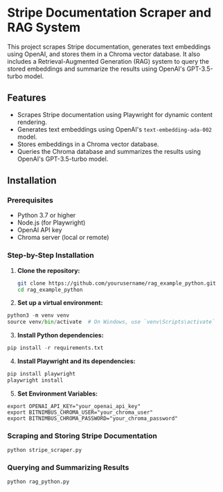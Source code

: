 # Stripe Documentation Scraper and RAG System

This project scrapes Stripe documentation, generates text embeddings using OpenAI, and stores them in a Chroma vector database. It also includes a Retrieval-Augmented Generation (RAG) system to query the stored embeddings and summarize the results using OpenAI's GPT-3.5-turbo model.

## Features

- Scrapes Stripe documentation using Playwright for dynamic content rendering.
- Generates text embeddings using OpenAI's `text-embedding-ada-002` model.
- Stores embeddings in a Chroma vector database.
- Queries the Chroma database and summarizes the results using OpenAI's GPT-3.5-turbo model.

## Installation

### Prerequisites

- Python 3.7 or higher
- Node.js (for Playwright)
- OpenAI API key
- Chroma server (local or remote)

### Step-by-Step Installation

1. **Clone the repository:**

   ```bash
   git clone https://github.com/yourusername/rag_example_python.git
   cd rag_example_python

2. **Set up a virtual environment:**
```python
python3 -m venv venv
source venv/bin/activate  # On Windows, use `venv\Scripts\activate`
```

3. **Install Python dependencies:**

```python
pip install -r requirements.txt
```
4. **Install Playwright and its dependencies:**

```python
pip install playwright
playwright install
```

5. **Set Environment Variables:**

```
export OPENAI_API_KEY="your_openai_api_key"
export BITNIMBUS_CHROMA_USER="your_chroma_user"
export BITNIMBUS_CHROMA_PASSWORD="your_chroma_password"
```

### Scraping and Storing Stripe Documentation


```
python stripe_scraper.py
```

### Querying and Summarizing Results

```
python rag_python.py
```